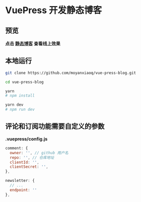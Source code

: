 # VuePress 开发静态博客

## 预览

**点击 [静态博客](https://moyanxiaoq.github.io/) 查看线上效果**

## 本地运行

```sh
git clone https://github.com/moyanxiaoq/vue-press-blog.git

cd vue-press-blog

yarn
# npm install

yarn dev
# npm run dev
```

## 评论和订阅功能需要自定义的参数

**.vuepress/config.js**

```js
comment: {
  owner: '', // github 用户名
  repo: '', // 仓库地址
  clientId: '', 
  clientSecret: '',
},

newsletter: {
  // ...
  endpoint: ''
},
```


